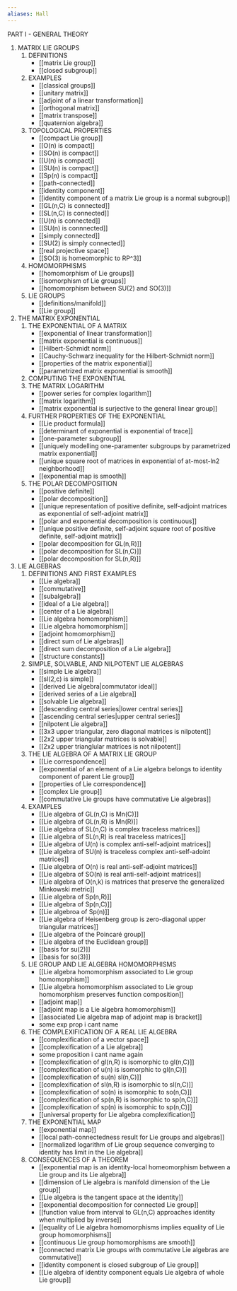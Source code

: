 ```yaml
---
aliases: Hall
---
```


PART I - GENERAL THEORY
1. MATRIX LIE GROUPS
	1. DEFINITIONS
		- [[matrix Lie group]]
		- [[closed subgroup]]
	2. EXAMPLES
		- [[classical groups]]
		- [[unitary matrix]]
		- [[adjoint of a linear transformation]]
		- [[orthogonal matrix]]
		- [[matrix transpose]]
		- [[quaternion algebra]]
	3. TOPOLOGICAL PROPERTIES
		- [[compact Lie group]]
		- [[O(n) is compact]]
		- [[SO(n) is compact]]
		- [[U(n) is compact]]
		- [[SU(n) is compact]]
		- [[Sp(n) is compact]]
		- [[path-connected]]
		- [[identity component]]
		- [[identity component of a matrix Lie group is a normal subgroup]]
		- [[GL(n,C) is connected]]
		- [[SL(n,C) is connected]]
		- [[U(n) is connected]]
		- [[SU(n) is connnected]]
		- [[simply connected]]
		- [[SU(2) is simply connected]]
		- [[real projective space]]
		- [[SO(3) is homeomorphic to RP^3]]
	4. HOMOMORPHISMS
		- [[homomorphism of Lie groups]]
		- [[isomorphism of Lie groups]]
		- [[homomorphism between SU(2) and SO(3)]]
	5. LIE GROUPS
		- [[definitions/manifold]]
		- [[Lie group]]
2. THE MATRIX EXPONENTIAL
	1. THE EXPONENTIAL OF A MATRIX
		- [[exponential of linear transformation]]
		- [[matrix exponential is continuous]]
		- [[Hilbert-Schmidt norm]]
		- [[Cauchy-Schwarz inequality for the Hilbert-Schmidt norm]]
		- [[properties of the matrix exponential]]
		- [[parametrized matrix exponential is smooth]]
	2. COMPUTING THE EXPONENTIAL
	3. THE MATRIX LOGARITHM
		- [[power series for complex logarithm]]
		- [[matrix logarithm]]
		- [[matrix exponential is surjective to the general linear group]]
	4. FURTHER PROPERTIES OF THE EXPONENTIAL
		- [[Lie product formula]]
		- [[determinant of exponential is exponential of trace]]
		- [[one-parameter subgroup]]
		- [[uniquely modelling one-paramenter subgroups by parametrized matrix exponential]]
		- [[unique square root of matrices in exponential of at-most-ln2 neighborhood]]
		- [[exponential map is smooth]]
	5. THE POLAR DECOMPOSITION
		- [[positive definite]]
		- [[polar decomposition]]
		- [[unique representation of positive definite, self-adjoint matrices as exponential of self-adjoint matrix]]
		- [[polar and exponential decomposition is continuous]]
		- [[unique positive definite, self-adjoint square root of positive definite, self-adjoint matrix]]
		- [[polar decomposition for GL(n,R)]]
		- [[polar decomposition for SL(n,C)]]
		- [[polar decomposition for SL(n,R)]]
3. LIE ALGEBRAS
	1. DEFINITIONS AND FIRST EXAMPLES
		- [[Lie algebra]]
		- [[commutative]]
		- [[subalgebra]]
		- [[ideal of a Lie algebra]]
		- [[center of a Lie algebra]]
		- [[Lie algebra homomorphism]]
		- [[Lie algebra homomorphism]]
		- [[adjoint homomorphism]]
		- [[direct sum of Lie algebras]]
		- [[direct sum decomposition of a Lie algebra]]
		- [[structure constants]]
	2. SIMPLE, SOLVABLE, AND NILPOTENT LIE ALGEBRAS
		- [[simple Lie algebra]]
		- [[sl(2,c) is simple]]
		- [[derived Lie algebra|commutator ideal]]
		- [[derived series of a Lie algebra]]
		- [[solvable Lie algebra]]
		- [[descending central series|lower central series]]
		- [[ascending central series|upper central series]]
		- [[nilpotent Lie algebra]]
		- [[3x3 upper triangular, zero diagonal matrices is nilpotent]]
		- [[2x2 upper triangular matrices is solvable]]
		- [[2x2 upper trianglular matrices is not nilpotent]]
	3. THE LIE ALGEBRA OF A MATRIX LIE GROUP
		- [[Lie correspondence]]
		- [[exponential of an element of a Lie algebra belongs to identity component of parent Lie group]]
		- [[properties of Lie correspondence]]
		- [[complex Lie group]]
		- [[commutative Lie groups have commutative Lie algebras]]
	4. EXAMPLES
		- [[Lie algebra of GL(n,C) is Mn(C)]]
		- [[Lie algebra of GL(n,R) is Mn(R)]]
		- [[Lie algebra of SL(n,C) is complex traceless matrices]]
		- [[Lie algebra of SL(n,R) is real traceless matrices]]
		- [[Lie algebra of U(n) is complex anti-self-adjoint matrices]]
		- [[Lie algebra of SU(n) is traceless complex anti-self-adoint matrices]]
		- [[Lie algebra of O(n) is real anti-self-adjoint matrices]]
		- [[Lie algebra of SO(n) is real anti-self-adjoint matrices]]
		- [[Lie algebra of O(n,k) is matrices that preserve the generalized Minkowski metric]]
		- [[Lie algebra of Sp(n,R)]]
		- [[Lie algebra of Sp(n,C)]]
		- [[Lie algebroa of Sp(n)]]
		- [[Lie algebra of Heisenberg group is zero-diagonal upper triangular matrices]]
		- [[Lie algebra of the Poincaré group]]
		- [[Lie algebra of the Euclidean group]]
		- [[basis for su(2)]]
		- [[basis for so(3)]]
	5. LIE GROUP AND LIE ALGEBRA HOMOMORPHISMS
		- [[Lie algebra homomorphism associated to Lie group homomorphism]]
		- [[Lie algebra homomorphism associated to Lie group homomorphism preserves function composition]]
		- [[adjoint map]]
		- [[adjoint map is a Lie algebra homomorphism]]
		- [[associated Lie algebra map of adjoint map is bracket]]
		- some exp prop i cant name
	6. THE COMPLEXIFICATION OF A REAL LIE ALGEBRA
		- [[complexification of a vector space]]
		- [[complexification of a Lie algebra]]
		- some proposition i cant name again
		- [[complexification of gl(n,R) is isomorphic to gl(n,C)]]
		- [[complexification of u(n) is isomorphic to gl(n,C)]]
		- [[complexification of su(n) sl(n,C)]]
		- [[complexification of sl(n,R) is isomorphic to sl(n,C)]]
		- [[complexification of so(n) is isomorphic to so(n,C)]]
		- [[complexification of sp(n,R) is isomorphic to sp(n,C)]]
		- [[complexification of sp(n) is isomorphic to sp(n,C)]]
		- [[universal property for Lie algebra complexification]]
	7. THE EXPONENTIAL MAP
		- [[exponential map]]
		- [[local path-connectedness result for Lie groups and algebras]]
		- [[normalized logarithm of Lie group sequence converging to identity has limit in the Lie algebra]]
	8. CONSEQUENCES OF A THEOREM
		- [[exponential map is an identity-local homeomorphism between a Lie group and its Lie algebra]]
		- [[dimension of Lie algebra is manifold dimension of the Lie group]]
		- [[Lie algebra is the tangent space at the identity]]
		- [[exponential decomposition for connected Lie group]]
		- [[function value from interval to GL(n,C) approaches identity when multiplied by inverse]]
		- [[equality of Lie algebra homomorphisms implies equality of Lie group homomorphisms]]
		- [[continuous Lie group homomorphisms are smooth]]
		- [[connected matrix Lie groups with commutative Lie algebras are commutative]]
		- [[identity component is closed subgroup of Lie group]]
		- [[Lie algebra of identity component equals Lie algebra of whole Lie group]]

